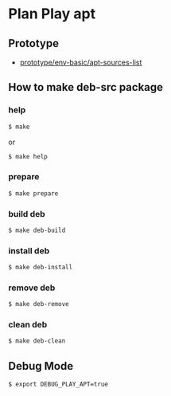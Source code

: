 
# Plan Play apt


## Prototype

* [prototype/env-basic/apt-sources-list](../../../prototype/env-basic/apt-sources-list)


## How to make deb-src package


### help

``` sh
$ make
```

or

``` sh
$ make help
```


### prepare

``` sh
$ make prepare
```


### build deb

``` sh
$ make deb-build
```


### install deb

``` sh
$ make deb-install
```


### remove deb

``` sh
$ make deb-remove
```


### clean deb

``` sh
$ make deb-clean
```

## Debug Mode

``` sh
$ export DEBUG_PLAY_APT=true
```
